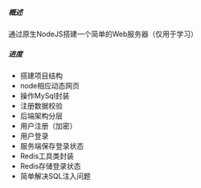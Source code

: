 ##### 概述
通过原生NodeJS搭建一个简单的Web服务器（仅用于学习）
##### 进度
+ 搭建项目结构
+ node相应动态网页
+ 操作MySql封装
+ 注册数据校验
+ 后端架构分层
+ 用户注册（加密）
+ 用户登录
+ 服务端保存登录状态
+ Redis工具类封装
+ Redis存储登录状态
+ 简单解决SQL注入问题